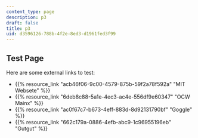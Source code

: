 ```yaml
---
content_type: page
description: p3
draft: false
title: p3
uid: d3596126-788b-4f2e-8ed3-d1961fed3f99
---
```

## Test Page

Here are some external links to test:

- {{% resource_link "acb46f06-9c00-4579-875b-59f2a78f592a" "MIT Websete" %}}
- {{% resource_link "6deb8c88-5a1e-4ec3-ac4e-556df9e60347" "OCW Mainx" %}}
- {{% resource_link "ac0f67c7-b673-4eff-883d-8d92131790bf" "Goggle" %}}
- {{% resource_link "662c179a-0886-4efb-abc9-1c96955196eb" "Gutgut" %}}